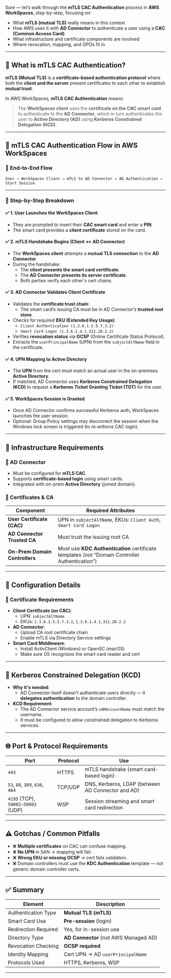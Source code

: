 Sure — let’s walk through the **mTLS CAC Authentication** process in **AWS WorkSpaces**, step-by-step, focusing on:

- What **mTLS (mutual TLS)** really means in this context
- How AWS uses it with **AD Connector** to authenticate a user using a **CAC (Common Access Card)**
- What infrastructure and certificate components are involved
- Where revocation, mapping, and GPOs fit in

---

## 🔐 What is mTLS CAC Authentication?

**mTLS (Mutual TLS)** is a **certificate-based authentication protocol** where both the **client and the server** present certificates to each other to establish **mutual trust**.

In AWS WorkSpaces, **mTLS CAC Authentication** means:
> The **WorkSpaces client** uses the **certificate on the CAC smart card** to authenticate to the **AD Connector**, which in turn authenticates the user to **Active Directory (AD)** using **Kerberos Constrained Delegation (KCD)**.

---

## 📶 mTLS CAC Authentication Flow in AWS WorkSpaces

### 🔁 End-to-End Flow

```
User → WorkSpaces Client → mTLS to AD Connector → AD Authentication → Start Session
```

---

### 🔄 Step-by-Step Breakdown

#### ✅ 1. User Launches the WorkSpaces Client

- They are prompted to insert their **CAC smart card** and enter a **PIN**.
- The smart card provides a **client certificate** stored on the card.

#### ✅ 2. mTLS Handshake Begins (Client ↔ AD Connector)

- The **WorkSpaces client** attempts a **mutual TLS connection** to the **AD Connector**.
- During the handshake:
  - The **client presents the smart card certificate**.
  - The **AD Connector presents its server certificate**.
  - Both parties verify each other's cert chains.

#### ✅ 3. AD Connector Validates Client Certificate

- Validates the **certificate trust chain**:
  - The smart card’s issuing CA must be in AD Connector’s **trusted root store**.
- Checks for required **EKU (Extended Key Usage)**:
  - `Client Authentication (1.3.6.1.5.5.7.3.2)`
  - `Smart Card Logon (1.3.6.1.4.1.311.20.2.2)`
- Verifies **revocation status** via **OCSP** (Online Certificate Status Protocol).
- Extracts the `userPrincipalName` (UPN) from the `subjectAltName` field in the certificate.

#### ✅ 4. UPN Mapping to Active Directory

- The **UPN** from the cert must match an actual user in the on-premises **Active Directory**.
- If matched, AD Connector uses **Kerberos Constrained Delegation (KCD)** to request a **Kerberos Ticket Granting Ticket (TGT)** for the user.

#### ✅ 5. WorkSpaces Session is Granted

- Once AD Connector confirms successful Kerberos auth, WorkSpaces launches the user session.
- Optional: Group Policy settings may disconnect the session when the Windows lock screen is triggered (to re-enforce CAC login).

---

## 🧰 Infrastructure Requirements

### 🔗 AD Connector

- Must be configured for **mTLS CAC**.
- Supports **certificate-based login** using smart cards.
- Integrated with on-prem **Active Directory** (joined domain).

### 🛂 Certificates & CA

| Component | Required Attributes |
|----------|----------------------|
| **User Certificate (CAC)** | UPN in `subjectAltName`, EKUs: `Client Auth`, `Smart Card Logon` |
| **AD Connector Trusted CA** | Must trust the issuing root CA |
| **On-Prem Domain Controllers** | Must use **KDC Authentication** certificate templates (not “Domain Controller Authentication”) |

---

## 📝 Configuration Details

### 🔐 Certificate Requirements

- **Client Certificate (on CAC)**:
  - UPN: `subjectAltName`
  - EKUs: `1.3.6.1.5.5.7.3.2`, `1.3.6.1.4.1.311.20.2.2`
- **AD Connector**:
  - Upload CA root certificate chain
  - Enable mTLS via Directory Service settings
- **Smart Card Middleware**:
  - Install ActivClient (Windows) or OpenSC (macOS)
  - Make sure OS recognizes the smart card reader and cert

---

## 🔐 Kerberos Constrained Delegation (KCD)

- **Why it's needed**:
  - AD Connector itself doesn't authenticate users directly — it **delegates authentication** to the domain controller.
- **KCD Requirement**:
  - The AD Connector service account’s `sAMAccountName` must match the username.
  - It must be configured to allow constrained delegation to Kerberos services.

---

## 🌐 Port & Protocol Requirements

| Port | Protocol | Use |
|------|----------|-----|
| `443` | HTTPS | mTLS handshake (smart card-based login) |
| `53`, `88`, `389`, `636`, `464` | TCP/UDP | DNS, Kerberos, LDAP (between AD Connector and AD) |
| `4195` (TCP), `50002–50003` (UDP) | WSP | Session streaming and smart card redirection |

---

## ⚠️ Gotchas / Common Pitfalls

- ❌ **Multiple certificates** on CAC can confuse mapping.
- ❌ **No UPN** in SAN → mapping will fail.
- ❌ **Wrong EKU or missing OCSP** → cert fails validation.
- ❌ Domain controllers must use the **KDC Authentication** template — not generic domain controller certs.

---

## ✅ Summary

| Element | Description |
|--------|-------------|
| Authentication Type | **Mutual TLS (mTLS)** |
| Smart Card Use | **Pre-session** (login) |
| Redirection Required | Yes, for in-session use |
| Directory Type | **AD Connector** (not AWS Managed AD) |
| Revocation Checking | **OCSP required** |
| Identity Mapping | Cert UPN → AD `userPrincipalName` |
| Protocols Used | HTTPS, Kerberos, WSP |

---

